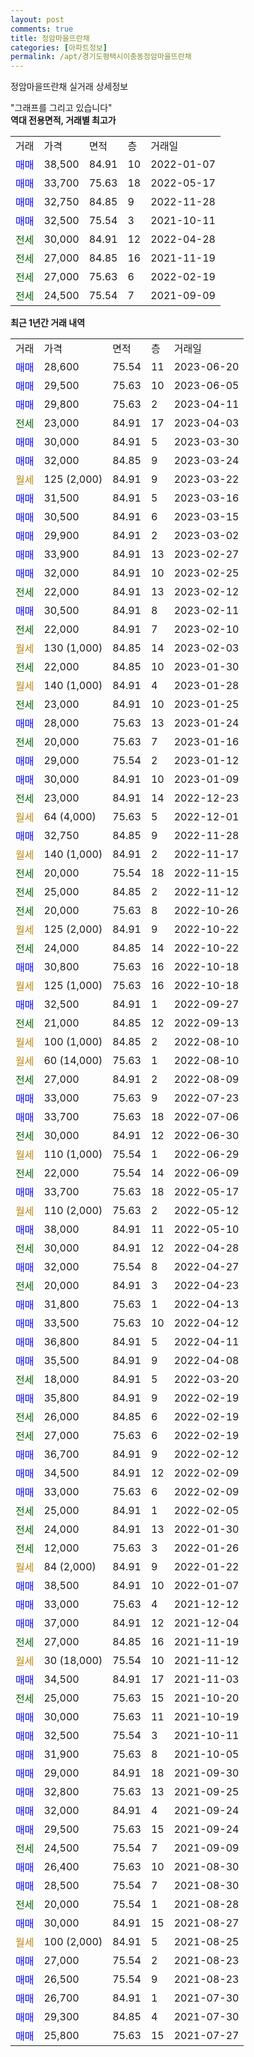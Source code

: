 ```yaml
---
layout: post
comments: true
title: 정암마을뜨란채
categories: [아파트정보]
permalink: /apt/경기도평택시이충동정암마을뜨란채
---
```


정암마을뜨란채 실거래 상세정보

<script type="text/javascript">
  google.charts.load('current', {'packages':['line', 'corechart']});
  google.charts.setOnLoadCallback(drawChart);

  function drawChart() {
    var data = new google.visualization.DataTable();
    data.addColumn('date', '거래일');
    data.addColumn('number', "매매");
    data.addColumn('number', "전세");
    data.addColumn('number', "전매");

    data.addRows([[new Date(Date.parse("2023-06-20")), 28600, null, null], [new Date(Date.parse("2023-06-05")), 29500, null, null], [new Date(Date.parse("2023-04-11")), 29800, null, null], [new Date(Date.parse("2023-04-03")), null, 23000, null], [new Date(Date.parse("2023-03-30")), 30000, null, null], [new Date(Date.parse("2023-03-24")), 32000, null, null], [new Date(Date.parse("2023-03-22")), null, null, null], [new Date(Date.parse("2023-03-16")), 31500, null, null], [new Date(Date.parse("2023-03-15")), 30500, null, null], [new Date(Date.parse("2023-03-02")), 29900, null, null], [new Date(Date.parse("2023-02-27")), 33900, null, null], [new Date(Date.parse("2023-02-25")), 32000, null, null], [new Date(Date.parse("2023-02-12")), null, 22000, null], [new Date(Date.parse("2023-02-11")), 30500, null, null], [new Date(Date.parse("2023-02-10")), null, 22000, null], [new Date(Date.parse("2023-02-03")), null, null, null], [new Date(Date.parse("2023-01-30")), null, 22000, null], [new Date(Date.parse("2023-01-28")), null, null, null], [new Date(Date.parse("2023-01-25")), null, 23000, null], [new Date(Date.parse("2023-01-24")), 28000, null, null], [new Date(Date.parse("2023-01-16")), null, 20000, null], [new Date(Date.parse("2023-01-12")), 29000, null, null], [new Date(Date.parse("2023-01-09")), 30000, null, null], [new Date(Date.parse("2022-12-23")), null, 23000, null], [new Date(Date.parse("2022-12-01")), null, null, null], [new Date(Date.parse("2022-11-28")), 32750, null, null], [new Date(Date.parse("2022-11-17")), null, null, null], [new Date(Date.parse("2022-11-15")), null, 20000, null], [new Date(Date.parse("2022-11-12")), null, 25000, null], [new Date(Date.parse("2022-10-26")), null, 20000, null], [new Date(Date.parse("2022-10-22")), null, null, null], [new Date(Date.parse("2022-10-22")), null, 24000, null], [new Date(Date.parse("2022-10-18")), 30800, null, null], [new Date(Date.parse("2022-10-18")), null, null, null], [new Date(Date.parse("2022-09-27")), 32500, null, null], [new Date(Date.parse("2022-09-13")), null, 21000, null], [new Date(Date.parse("2022-08-10")), null, null, null], [new Date(Date.parse("2022-08-10")), null, null, null], [new Date(Date.parse("2022-08-09")), null, 27000, null], [new Date(Date.parse("2022-07-23")), 33000, null, null], [new Date(Date.parse("2022-07-06")), 33700, null, null], [new Date(Date.parse("2022-06-30")), null, 30000, null], [new Date(Date.parse("2022-06-29")), null, null, null], [new Date(Date.parse("2022-06-09")), null, 22000, null], [new Date(Date.parse("2022-05-17")), 33700, null, null], [new Date(Date.parse("2022-05-12")), null, null, null], [new Date(Date.parse("2022-05-10")), 38000, null, null], [new Date(Date.parse("2022-04-28")), null, 30000, null], [new Date(Date.parse("2022-04-27")), 32000, null, null], [new Date(Date.parse("2022-04-23")), null, 20000, null], [new Date(Date.parse("2022-04-13")), 31800, null, null], [new Date(Date.parse("2022-04-12")), 33500, null, null], [new Date(Date.parse("2022-04-11")), 36800, null, null], [new Date(Date.parse("2022-04-08")), 35500, null, null], [new Date(Date.parse("2022-03-20")), null, 18000, null], [new Date(Date.parse("2022-02-19")), 35800, null, null], [new Date(Date.parse("2022-02-19")), null, 26000, null], [new Date(Date.parse("2022-02-19")), null, 27000, null], [new Date(Date.parse("2022-02-12")), 36700, null, null], [new Date(Date.parse("2022-02-09")), 34500, null, null], [new Date(Date.parse("2022-02-09")), 33000, null, null], [new Date(Date.parse("2022-02-05")), null, 25000, null], [new Date(Date.parse("2022-01-30")), null, 24000, null], [new Date(Date.parse("2022-01-26")), null, 12000, null], [new Date(Date.parse("2022-01-22")), null, null, null], [new Date(Date.parse("2022-01-07")), 38500, null, null], [new Date(Date.parse("2021-12-12")), 33000, null, null], [new Date(Date.parse("2021-12-04")), 37000, null, null], [new Date(Date.parse("2021-11-19")), null, 27000, null], [new Date(Date.parse("2021-11-12")), null, null, null], [new Date(Date.parse("2021-11-03")), 34500, null, null], [new Date(Date.parse("2021-10-20")), null, 25000, null], [new Date(Date.parse("2021-10-19")), 30000, null, null], [new Date(Date.parse("2021-10-11")), 32500, null, null], [new Date(Date.parse("2021-10-05")), 31900, null, null], [new Date(Date.parse("2021-09-30")), 29000, null, null], [new Date(Date.parse("2021-09-25")), 32800, null, null], [new Date(Date.parse("2021-09-24")), 32000, null, null], [new Date(Date.parse("2021-09-24")), 29500, null, null], [new Date(Date.parse("2021-09-09")), null, 24500, null], [new Date(Date.parse("2021-08-30")), 26400, null, null], [new Date(Date.parse("2021-08-30")), 28500, null, null], [new Date(Date.parse("2021-08-28")), null, 20000, null], [new Date(Date.parse("2021-08-27")), 30000, null, null], [new Date(Date.parse("2021-08-25")), null, null, null], [new Date(Date.parse("2021-08-23")), 27000, null, null], [new Date(Date.parse("2021-08-23")), 26500, null, null], [new Date(Date.parse("2021-07-30")), 26700, null, null], [new Date(Date.parse("2021-07-30")), 29300, null, null], [new Date(Date.parse("2021-07-27")), 25800, null, null]]);

    var options = {
      hAxis: {
        format: 'yyyy/MM/dd'
      },    
      lineWidth: 0,
      pointsVisible: true,    
      title: '최근 1년간 유형별 실거래가 분포',
      legend: { position: 'bottom' }
    };

    var formatter = new google.visualization.NumberFormat({pattern:'###,###'} );
    formatter.format(data, 1);
    formatter.format(data, 2);
    
    setTimeout(function() {
        var chart = new google.visualization.LineChart(document.getElementById('columnchart_material'));
        chart.draw(data, (options));
        document.getElementById('loading').style.display = 'none';
    }, 200);
  }
</script>


<div id="loading" style="z-index:20; display: block; margin-left: 0px">"그래프를 그리고 있습니다"</div>
<div id="columnchart_material" style="width: 95%; margin-left: 0px; display: block"></div>
<!-- contents start -->
<b>역대 전용면적, 거래별 최고가</b>
<table class="sortable">
    <tr>
      <td>거래</td>
      <td>가격</td>
      <td>면적</td>
      <td>층</td>
      <td>거래일</td>
    </tr>
        <tr>
          <td><a style="color: blue">매매</a></td>
          <td>38,500</td>
          <td>84.91</td>
          <td>10</td>
          <td>2022-01-07</td>
        </tr>            <tr>
          <td><a style="color: blue">매매</a></td>
          <td>33,700</td>
          <td>75.63</td>
          <td>18</td>
          <td>2022-05-17</td>
        </tr>            <tr>
          <td><a style="color: blue">매매</a></td>
          <td>32,750</td>
          <td>84.85</td>
          <td>9</td>
          <td>2022-11-28</td>
        </tr>            <tr>
          <td><a style="color: blue">매매</a></td>
          <td>32,500</td>
          <td>75.54</td>
          <td>3</td>
          <td>2021-10-11</td>
        </tr>        
        <tr>
              <td><a style="color: darkgreen">전세</a></td>
              <td>30,000</td>
              <td>84.91</td>
              <td>12</td>
              <td>2022-04-28</td>
            </tr>            <tr>
              <td><a style="color: darkgreen">전세</a></td>
              <td>27,000</td>
              <td>84.85</td>
              <td>16</td>
              <td>2021-11-19</td>
            </tr>            <tr>
              <td><a style="color: darkgreen">전세</a></td>
              <td>27,000</td>
              <td>75.63</td>
              <td>6</td>
              <td>2022-02-19</td>
            </tr>            <tr>
              <td><a style="color: darkgreen">전세</a></td>
              <td>24,500</td>
              <td>75.54</td>
              <td>7</td>
              <td>2021-09-09</td>
            </tr>        
    
</table>

<b>최근 1년간 거래 내역</b>

<table class="sortable">
    <tr>
      <td>거래</td>
      <td>가격</td>
      <td>면적</td>
      <td>층</td>
      <td>거래일</td>
    </tr>
    <tr>
      <td><a style="color: blue">매매</a></td>
      <td>28,600</td>
      <td>75.54</td>
      <td>11</td>
      <td>2023-06-20</td>
    </tr>          <tr>
      <td><a style="color: blue">매매</a></td>
      <td>29,500</td>
      <td>75.63</td>
      <td>10</td>
      <td>2023-06-05</td>
    </tr>          <tr>
      <td><a style="color: blue">매매</a></td>
      <td>29,800</td>
      <td>75.63</td>
      <td>2</td>
      <td>2023-04-11</td>
    </tr>          <tr>
      <td><a style="color: darkgreen">전세</a></td>
      <td>23,000</td>
      <td>84.91</td>
      <td>17</td>
      <td>2023-04-03</td>
    </tr>          <tr>
      <td><a style="color: blue">매매</a></td>
      <td>30,000</td>
      <td>84.91</td>
      <td>5</td>
      <td>2023-03-30</td>
    </tr>          <tr>
      <td><a style="color: blue">매매</a></td>
      <td>32,000</td>
      <td>84.85</td>
      <td>9</td>
      <td>2023-03-24</td>
    </tr>          <tr>
      <td><a style="color: darkgoldenrod">월세</a></td>
      <td>125 (2,000)</td>
      <td>84.91</td>
      <td>9</td>
      <td>2023-03-22</td>
    </tr>          <tr>
      <td><a style="color: blue">매매</a></td>
      <td>31,500</td>
      <td>84.91</td>
      <td>5</td>
      <td>2023-03-16</td>
    </tr>          <tr>
      <td><a style="color: blue">매매</a></td>
      <td>30,500</td>
      <td>84.91</td>
      <td>6</td>
      <td>2023-03-15</td>
    </tr>          <tr>
      <td><a style="color: blue">매매</a></td>
      <td>29,900</td>
      <td>84.91</td>
      <td>2</td>
      <td>2023-03-02</td>
    </tr>          <tr>
      <td><a style="color: blue">매매</a></td>
      <td>33,900</td>
      <td>84.91</td>
      <td>13</td>
      <td>2023-02-27</td>
    </tr>          <tr>
      <td><a style="color: blue">매매</a></td>
      <td>32,000</td>
      <td>84.91</td>
      <td>10</td>
      <td>2023-02-25</td>
    </tr>          <tr>
      <td><a style="color: darkgreen">전세</a></td>
      <td>22,000</td>
      <td>84.91</td>
      <td>13</td>
      <td>2023-02-12</td>
    </tr>          <tr>
      <td><a style="color: blue">매매</a></td>
      <td>30,500</td>
      <td>84.91</td>
      <td>8</td>
      <td>2023-02-11</td>
    </tr>          <tr>
      <td><a style="color: darkgreen">전세</a></td>
      <td>22,000</td>
      <td>84.91</td>
      <td>7</td>
      <td>2023-02-10</td>
    </tr>          <tr>
      <td><a style="color: darkgoldenrod">월세</a></td>
      <td>130 (1,000)</td>
      <td>84.85</td>
      <td>14</td>
      <td>2023-02-03</td>
    </tr>          <tr>
      <td><a style="color: darkgreen">전세</a></td>
      <td>22,000</td>
      <td>84.85</td>
      <td>10</td>
      <td>2023-01-30</td>
    </tr>          <tr>
      <td><a style="color: darkgoldenrod">월세</a></td>
      <td>140 (1,000)</td>
      <td>84.91</td>
      <td>4</td>
      <td>2023-01-28</td>
    </tr>          <tr>
      <td><a style="color: darkgreen">전세</a></td>
      <td>23,000</td>
      <td>84.91</td>
      <td>10</td>
      <td>2023-01-25</td>
    </tr>          <tr>
      <td><a style="color: blue">매매</a></td>
      <td>28,000</td>
      <td>75.63</td>
      <td>13</td>
      <td>2023-01-24</td>
    </tr>          <tr>
      <td><a style="color: darkgreen">전세</a></td>
      <td>20,000</td>
      <td>75.63</td>
      <td>7</td>
      <td>2023-01-16</td>
    </tr>          <tr>
      <td><a style="color: blue">매매</a></td>
      <td>29,000</td>
      <td>75.54</td>
      <td>2</td>
      <td>2023-01-12</td>
    </tr>          <tr>
      <td><a style="color: blue">매매</a></td>
      <td>30,000</td>
      <td>84.91</td>
      <td>10</td>
      <td>2023-01-09</td>
    </tr>          <tr>
      <td><a style="color: darkgreen">전세</a></td>
      <td>23,000</td>
      <td>84.91</td>
      <td>14</td>
      <td>2022-12-23</td>
    </tr>          <tr>
      <td><a style="color: darkgoldenrod">월세</a></td>
      <td>64 (4,000)</td>
      <td>75.63</td>
      <td>5</td>
      <td>2022-12-01</td>
    </tr>          <tr>
      <td><a style="color: blue">매매</a></td>
      <td>32,750</td>
      <td>84.85</td>
      <td>9</td>
      <td>2022-11-28</td>
    </tr>          <tr>
      <td><a style="color: darkgoldenrod">월세</a></td>
      <td>140 (1,000)</td>
      <td>84.91</td>
      <td>2</td>
      <td>2022-11-17</td>
    </tr>          <tr>
      <td><a style="color: darkgreen">전세</a></td>
      <td>20,000</td>
      <td>75.54</td>
      <td>18</td>
      <td>2022-11-15</td>
    </tr>          <tr>
      <td><a style="color: darkgreen">전세</a></td>
      <td>25,000</td>
      <td>84.85</td>
      <td>2</td>
      <td>2022-11-12</td>
    </tr>          <tr>
      <td><a style="color: darkgreen">전세</a></td>
      <td>20,000</td>
      <td>75.63</td>
      <td>8</td>
      <td>2022-10-26</td>
    </tr>          <tr>
      <td><a style="color: darkgoldenrod">월세</a></td>
      <td>125 (2,000)</td>
      <td>84.91</td>
      <td>9</td>
      <td>2022-10-22</td>
    </tr>          <tr>
      <td><a style="color: darkgreen">전세</a></td>
      <td>24,000</td>
      <td>84.85</td>
      <td>14</td>
      <td>2022-10-22</td>
    </tr>          <tr>
      <td><a style="color: blue">매매</a></td>
      <td>30,800</td>
      <td>75.63</td>
      <td>16</td>
      <td>2022-10-18</td>
    </tr>          <tr>
      <td><a style="color: darkgoldenrod">월세</a></td>
      <td>125 (1,000)</td>
      <td>75.63</td>
      <td>16</td>
      <td>2022-10-18</td>
    </tr>          <tr>
      <td><a style="color: blue">매매</a></td>
      <td>32,500</td>
      <td>84.91</td>
      <td>1</td>
      <td>2022-09-27</td>
    </tr>          <tr>
      <td><a style="color: darkgreen">전세</a></td>
      <td>21,000</td>
      <td>84.85</td>
      <td>12</td>
      <td>2022-09-13</td>
    </tr>          <tr>
      <td><a style="color: darkgoldenrod">월세</a></td>
      <td>100 (1,000)</td>
      <td>84.85</td>
      <td>2</td>
      <td>2022-08-10</td>
    </tr>          <tr>
      <td><a style="color: darkgoldenrod">월세</a></td>
      <td>60 (14,000)</td>
      <td>75.63</td>
      <td>1</td>
      <td>2022-08-10</td>
    </tr>          <tr>
      <td><a style="color: darkgreen">전세</a></td>
      <td>27,000</td>
      <td>84.91</td>
      <td>2</td>
      <td>2022-08-09</td>
    </tr>          <tr>
      <td><a style="color: blue">매매</a></td>
      <td>33,000</td>
      <td>75.63</td>
      <td>9</td>
      <td>2022-07-23</td>
    </tr>          <tr>
      <td><a style="color: blue">매매</a></td>
      <td>33,700</td>
      <td>75.63</td>
      <td>18</td>
      <td>2022-07-06</td>
    </tr>          <tr>
      <td><a style="color: darkgreen">전세</a></td>
      <td>30,000</td>
      <td>84.91</td>
      <td>12</td>
      <td>2022-06-30</td>
    </tr>          <tr>
      <td><a style="color: darkgoldenrod">월세</a></td>
      <td>110 (1,000)</td>
      <td>75.54</td>
      <td>1</td>
      <td>2022-06-29</td>
    </tr>          <tr>
      <td><a style="color: darkgreen">전세</a></td>
      <td>22,000</td>
      <td>75.54</td>
      <td>14</td>
      <td>2022-06-09</td>
    </tr>          <tr>
      <td><a style="color: blue">매매</a></td>
      <td>33,700</td>
      <td>75.63</td>
      <td>18</td>
      <td>2022-05-17</td>
    </tr>          <tr>
      <td><a style="color: darkgoldenrod">월세</a></td>
      <td>110 (2,000)</td>
      <td>75.63</td>
      <td>2</td>
      <td>2022-05-12</td>
    </tr>          <tr>
      <td><a style="color: blue">매매</a></td>
      <td>38,000</td>
      <td>84.91</td>
      <td>11</td>
      <td>2022-05-10</td>
    </tr>          <tr>
      <td><a style="color: darkgreen">전세</a></td>
      <td>30,000</td>
      <td>84.91</td>
      <td>12</td>
      <td>2022-04-28</td>
    </tr>          <tr>
      <td><a style="color: blue">매매</a></td>
      <td>32,000</td>
      <td>75.54</td>
      <td>8</td>
      <td>2022-04-27</td>
    </tr>          <tr>
      <td><a style="color: darkgreen">전세</a></td>
      <td>20,000</td>
      <td>84.91</td>
      <td>3</td>
      <td>2022-04-23</td>
    </tr>          <tr>
      <td><a style="color: blue">매매</a></td>
      <td>31,800</td>
      <td>75.63</td>
      <td>1</td>
      <td>2022-04-13</td>
    </tr>          <tr>
      <td><a style="color: blue">매매</a></td>
      <td>33,500</td>
      <td>75.63</td>
      <td>10</td>
      <td>2022-04-12</td>
    </tr>          <tr>
      <td><a style="color: blue">매매</a></td>
      <td>36,800</td>
      <td>84.91</td>
      <td>5</td>
      <td>2022-04-11</td>
    </tr>          <tr>
      <td><a style="color: blue">매매</a></td>
      <td>35,500</td>
      <td>84.91</td>
      <td>9</td>
      <td>2022-04-08</td>
    </tr>          <tr>
      <td><a style="color: darkgreen">전세</a></td>
      <td>18,000</td>
      <td>84.91</td>
      <td>5</td>
      <td>2022-03-20</td>
    </tr>          <tr>
      <td><a style="color: blue">매매</a></td>
      <td>35,800</td>
      <td>84.91</td>
      <td>9</td>
      <td>2022-02-19</td>
    </tr>          <tr>
      <td><a style="color: darkgreen">전세</a></td>
      <td>26,000</td>
      <td>84.85</td>
      <td>6</td>
      <td>2022-02-19</td>
    </tr>          <tr>
      <td><a style="color: darkgreen">전세</a></td>
      <td>27,000</td>
      <td>75.63</td>
      <td>6</td>
      <td>2022-02-19</td>
    </tr>          <tr>
      <td><a style="color: blue">매매</a></td>
      <td>36,700</td>
      <td>84.91</td>
      <td>9</td>
      <td>2022-02-12</td>
    </tr>          <tr>
      <td><a style="color: blue">매매</a></td>
      <td>34,500</td>
      <td>84.91</td>
      <td>12</td>
      <td>2022-02-09</td>
    </tr>          <tr>
      <td><a style="color: blue">매매</a></td>
      <td>33,000</td>
      <td>75.63</td>
      <td>6</td>
      <td>2022-02-09</td>
    </tr>          <tr>
      <td><a style="color: darkgreen">전세</a></td>
      <td>25,000</td>
      <td>84.91</td>
      <td>1</td>
      <td>2022-02-05</td>
    </tr>          <tr>
      <td><a style="color: darkgreen">전세</a></td>
      <td>24,000</td>
      <td>84.91</td>
      <td>13</td>
      <td>2022-01-30</td>
    </tr>          <tr>
      <td><a style="color: darkgreen">전세</a></td>
      <td>12,000</td>
      <td>75.63</td>
      <td>3</td>
      <td>2022-01-26</td>
    </tr>          <tr>
      <td><a style="color: darkgoldenrod">월세</a></td>
      <td>84 (2,000)</td>
      <td>84.91</td>
      <td>9</td>
      <td>2022-01-22</td>
    </tr>          <tr>
      <td><a style="color: blue">매매</a></td>
      <td>38,500</td>
      <td>84.91</td>
      <td>10</td>
      <td>2022-01-07</td>
    </tr>          <tr>
      <td><a style="color: blue">매매</a></td>
      <td>33,000</td>
      <td>75.63</td>
      <td>4</td>
      <td>2021-12-12</td>
    </tr>          <tr>
      <td><a style="color: blue">매매</a></td>
      <td>37,000</td>
      <td>84.91</td>
      <td>12</td>
      <td>2021-12-04</td>
    </tr>          <tr>
      <td><a style="color: darkgreen">전세</a></td>
      <td>27,000</td>
      <td>84.85</td>
      <td>16</td>
      <td>2021-11-19</td>
    </tr>          <tr>
      <td><a style="color: darkgoldenrod">월세</a></td>
      <td>30 (18,000)</td>
      <td>75.54</td>
      <td>10</td>
      <td>2021-11-12</td>
    </tr>          <tr>
      <td><a style="color: blue">매매</a></td>
      <td>34,500</td>
      <td>84.91</td>
      <td>17</td>
      <td>2021-11-03</td>
    </tr>          <tr>
      <td><a style="color: darkgreen">전세</a></td>
      <td>25,000</td>
      <td>75.63</td>
      <td>15</td>
      <td>2021-10-20</td>
    </tr>          <tr>
      <td><a style="color: blue">매매</a></td>
      <td>30,000</td>
      <td>75.63</td>
      <td>11</td>
      <td>2021-10-19</td>
    </tr>          <tr>
      <td><a style="color: blue">매매</a></td>
      <td>32,500</td>
      <td>75.54</td>
      <td>3</td>
      <td>2021-10-11</td>
    </tr>          <tr>
      <td><a style="color: blue">매매</a></td>
      <td>31,900</td>
      <td>75.63</td>
      <td>8</td>
      <td>2021-10-05</td>
    </tr>          <tr>
      <td><a style="color: blue">매매</a></td>
      <td>29,000</td>
      <td>84.91</td>
      <td>18</td>
      <td>2021-09-30</td>
    </tr>          <tr>
      <td><a style="color: blue">매매</a></td>
      <td>32,800</td>
      <td>75.63</td>
      <td>13</td>
      <td>2021-09-25</td>
    </tr>          <tr>
      <td><a style="color: blue">매매</a></td>
      <td>32,000</td>
      <td>84.91</td>
      <td>4</td>
      <td>2021-09-24</td>
    </tr>          <tr>
      <td><a style="color: blue">매매</a></td>
      <td>29,500</td>
      <td>75.63</td>
      <td>15</td>
      <td>2021-09-24</td>
    </tr>          <tr>
      <td><a style="color: darkgreen">전세</a></td>
      <td>24,500</td>
      <td>75.54</td>
      <td>7</td>
      <td>2021-09-09</td>
    </tr>          <tr>
      <td><a style="color: blue">매매</a></td>
      <td>26,400</td>
      <td>75.63</td>
      <td>10</td>
      <td>2021-08-30</td>
    </tr>          <tr>
      <td><a style="color: blue">매매</a></td>
      <td>28,500</td>
      <td>75.54</td>
      <td>7</td>
      <td>2021-08-30</td>
    </tr>          <tr>
      <td><a style="color: darkgreen">전세</a></td>
      <td>20,000</td>
      <td>75.54</td>
      <td>1</td>
      <td>2021-08-28</td>
    </tr>          <tr>
      <td><a style="color: blue">매매</a></td>
      <td>30,000</td>
      <td>84.91</td>
      <td>15</td>
      <td>2021-08-27</td>
    </tr>          <tr>
      <td><a style="color: darkgoldenrod">월세</a></td>
      <td>100 (2,000)</td>
      <td>84.91</td>
      <td>5</td>
      <td>2021-08-25</td>
    </tr>          <tr>
      <td><a style="color: blue">매매</a></td>
      <td>27,000</td>
      <td>75.54</td>
      <td>2</td>
      <td>2021-08-23</td>
    </tr>          <tr>
      <td><a style="color: blue">매매</a></td>
      <td>26,500</td>
      <td>75.54</td>
      <td>9</td>
      <td>2021-08-23</td>
    </tr>          <tr>
      <td><a style="color: blue">매매</a></td>
      <td>26,700</td>
      <td>84.91</td>
      <td>1</td>
      <td>2021-07-30</td>
    </tr>          <tr>
      <td><a style="color: blue">매매</a></td>
      <td>29,300</td>
      <td>84.85</td>
      <td>4</td>
      <td>2021-07-30</td>
    </tr>          <tr>
      <td><a style="color: blue">매매</a></td>
      <td>25,800</td>
      <td>75.63</td>
      <td>15</td>
      <td>2021-07-27</td>
    </tr>      </table>
<!-- contents end -->    

